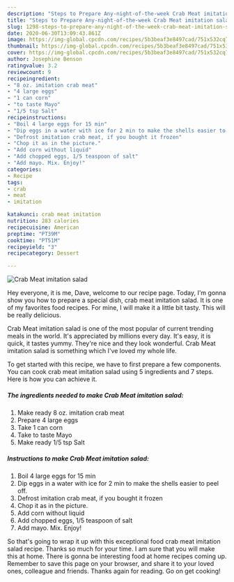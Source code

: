 ```yaml
---
description: "Steps to Prepare Any-night-of-the-week Crab Meat imitation salad"
title: "Steps to Prepare Any-night-of-the-week Crab Meat imitation salad"
slug: 1298-steps-to-prepare-any-night-of-the-week-crab-meat-imitation-salad
date: 2020-06-30T13:09:43.861Z
image: https://img-global.cpcdn.com/recipes/5b3beaf3e8497cad/751x532cq70/crab-meat-imitation-salad-recipe-main-photo.jpg
thumbnail: https://img-global.cpcdn.com/recipes/5b3beaf3e8497cad/751x532cq70/crab-meat-imitation-salad-recipe-main-photo.jpg
cover: https://img-global.cpcdn.com/recipes/5b3beaf3e8497cad/751x532cq70/crab-meat-imitation-salad-recipe-main-photo.jpg
author: Josephine Benson
ratingvalue: 3.2
reviewcount: 9
recipeingredient:
- "8 oz. imitation crab meat"
- "4 large eggs"
- "1 can corn"
- "to taste Mayo"
- "1/5 tsp Salt"
recipeinstructions:
- "Boil 4 large eggs for 15 min"
- "Dip eggs in a water with ice for 2 min to make the shells easier to peel off."
- "Defrost imitation crab meat, if you bought it frozen"
- "Chop it as in the picture."
- "Add corn without liquid"
- "Add chopped eggs, 1/5 teaspoon of salt"
- "Add mayo. Mix. Enjoy!"
categories:
- Recipe
tags:
- crab
- meat
- imitation

katakunci: crab meat imitation 
nutrition: 283 calories
recipecuisine: American
preptime: "PT39M"
cooktime: "PT51M"
recipeyield: "3"
recipecategory: Dessert

---
```



![Crab Meat imitation salad](https://img-global.cpcdn.com/recipes/5b3beaf3e8497cad/751x532cq70/crab-meat-imitation-salad-recipe-main-photo.jpg)

Hey everyone, it is me, Dave, welcome to our recipe page. Today, I'm gonna show you how to prepare a special dish, crab meat imitation salad. It is one of my favorites food recipes. For mine, I will make it a little bit tasty. This will be really delicious.



Crab Meat imitation salad is one of the most popular of current trending meals in the world. It's appreciated by millions every day. It's easy, it is quick, it tastes yummy. They're nice and they look wonderful. Crab Meat imitation salad is something which I've loved my whole life.


To get started with this recipe, we have to first prepare a few components. You can cook crab meat imitation salad using 5 ingredients and 7 steps. Here is how you can achieve it.

<!--inarticleads1-->

##### The ingredients needed to make Crab Meat imitation salad:

1. Make ready 8 oz. imitation crab meat
1. Prepare 4 large eggs
1. Take 1 can corn
1. Take to taste Mayo
1. Make ready 1/5 tsp Salt




<!--inarticleads2-->

##### Instructions to make Crab Meat imitation salad:

1. Boil 4 large eggs for 15 min
1. Dip eggs in a water with ice for 2 min to make the shells easier to peel off.
1. Defrost imitation crab meat, if you bought it frozen
1. Chop it as in the picture.
1. Add corn without liquid
1. Add chopped eggs, 1/5 teaspoon of salt
1. Add mayo. Mix. Enjoy!




So that's going to wrap it up with this exceptional food crab meat imitation salad recipe. Thanks so much for your time. I am sure that you will make this at home. There is gonna be interesting food at home recipes coming up. Remember to save this page on your browser, and share it to your loved ones, colleague and friends. Thanks again for reading. Go on get cooking!
